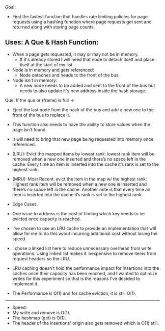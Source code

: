 Goal:

- Find the fastest function that handles rate limiting policies for page requests using a hashing function
  where page requests get sent and returned along with storing page counts.
  
Uses: A Que & Hash Function:
--------------------------------------------------------------------------------------------------------
- When a page gets requested, it may or may not be in memory.
  - If it's already stored I will need that node to detach itself and place itself at the start of my list.
- Node is in memory and gets referenced: 
  - Node detaches and heads to the front of the bus.
- Node isn't in memory:
  - A new node needs to be added and sent to the front of the bus but needs to also update it's new address inside the hash storage.
    
Que: If the que or (frame) is full ->
- Eject the last node from the back of the bus and add a new one to the front of the bus to replace it. 
- This function also needs to have the ability to store values when the page isn't found. 
- It will need to bring that new page being requested into memory once referenced.
- (LRU): Evict the mapped items by lowest rank: lowest rank item will be removed when a new one inserted and there’s
no space left in the cache. Every time an item is inserted into the cache it’s rank is set to the highest
rank.
- (MRU): Most Recent: evict the item in the map w/ the highest rank: Highest rank item will be removed when a new
one is inserted and there’s no space left in the cache. Another note is that every time an item is inserted
into the cache it’s rank is set to the highest rank.
 
-  Edge Cases. 
- One issue to address is the cost of finding which key needs to be evicted once capacity is reached. 
- I've chosen to use an LRU cache to provide an implementation that will allow for me to do this w/out incurring additional cost without losing the speed.
- I chose a linked list here to reduce unnecessary overhead from write operations. Using linked list makes it inexpensive to remove items from request headers so the LRU. 
- LRU caching doesn't hold the performance impact for insertions into the caches once their capacity has been reached, and I wanted to optimize writes for this experiment so that is the reasons I've decided to implement it.
- The Performance is O(1) and for cache eviction, it is still O(1).
-----------------------------------------------------------------------------------------------------------------------
- Speed:
- My write and remove is O(1).
- The hashmap (get) is O(1).
- The header of the insertions' origin also gets removed which is O(1) still.